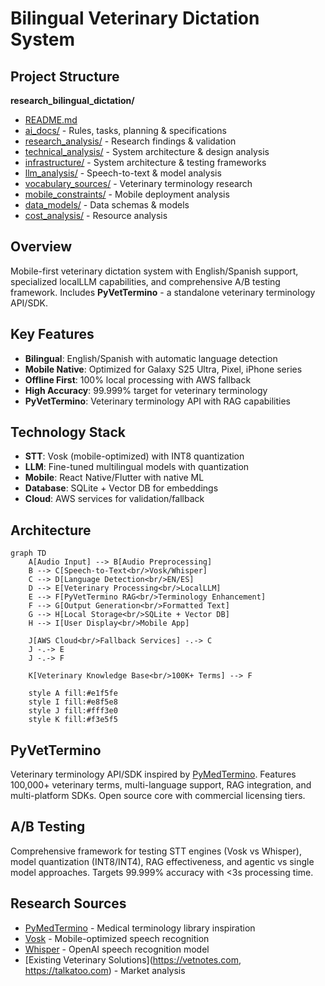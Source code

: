 # Bilingual Veterinary Dictation System

## Project Structure

**research_bilingual_dictation/**
- [README.md](README.md)
- [ai_docs/](ai_docs/) - Rules, tasks, planning & specifications
- [research_analysis/](research_analysis/) - Research findings & validation
- [technical_analysis/](technical_analysis/) - System architecture & design analysis
- [infrastructure/](infrastructure/) - System architecture & testing frameworks
- [llm_analysis/](llm_analysis/) - Speech-to-text & model analysis
- [vocabulary_sources/](vocabulary_sources/) - Veterinary terminology research
- [mobile_constraints/](mobile_constraints/) - Mobile deployment analysis
- [data_models/](data_models/) - Data schemas & models
- [cost_analysis/](cost_analysis/) - Resource analysis

## Overview
Mobile-first veterinary dictation system with English/Spanish support, specialized localLLM capabilities, and comprehensive A/B testing framework. Includes **PyVetTermino** - a standalone veterinary terminology API/SDK.

## Key Features
- **Bilingual**: English/Spanish with automatic language detection
- **Mobile Native**: Optimized for Galaxy S25 Ultra, Pixel, iPhone series
- **Offline First**: 100% local processing with AWS fallback
- **High Accuracy**: 99.999% target for veterinary terminology
- **PyVetTermino**: Veterinary terminology API with RAG capabilities

## Technology Stack
- **STT**: Vosk (mobile-optimized) with INT8 quantization
- **LLM**: Fine-tuned multilingual models with quantization
- **Mobile**: React Native/Flutter with native ML
- **Database**: SQLite + Vector DB for embeddings
- **Cloud**: AWS services for validation/fallback

## Architecture

```mermaid
graph TD
    A[Audio Input] --> B[Audio Preprocessing]
    B --> C[Speech-to-Text<br/>Vosk/Whisper]
    C --> D[Language Detection<br/>EN/ES]
    D --> E[Veterinary Processing<br/>LocalLLM]
    E --> F[PyVetTermino RAG<br/>Terminology Enhancement]
    F --> G[Output Generation<br/>Formatted Text]
    G --> H[Local Storage<br/>SQLite + Vector DB]
    H --> I[User Display<br/>Mobile App]
    
    J[AWS Cloud<br/>Fallback Services] -.-> C
    J -.-> E
    J -.-> F
    
    K[Veterinary Knowledge Base<br/>100K+ Terms] --> F
    
    style A fill:#e1f5fe
    style I fill:#e8f5e8
    style J fill:#fff3e0
    style K fill:#f3e5f5
```

## PyVetTermino
Veterinary terminology API/SDK inspired by [PyMedTermino](https://pypi.org/project/PyMedTermino/). Features 100,000+ veterinary terms, multi-language support, RAG integration, and multi-platform SDKs. Open source core with commercial licensing tiers.

## A/B Testing
Comprehensive framework for testing STT engines (Vosk vs Whisper), model quantization (INT8/INT4), RAG effectiveness, and agentic vs single model approaches. Targets 99.999% accuracy with <3s processing time.

## Research Sources
- [PyMedTermino](https://pypi.org/project/PyMedTermino/) - Medical terminology library inspiration
- [Vosk](https://alphacephei.com/vosk/) - Mobile-optimized speech recognition
- [Whisper](https://github.com/openai/whisper) - OpenAI speech recognition model
- [Existing Veterinary Solutions](https://vetnotes.com, https://talkatoo.com) - Market analysis

